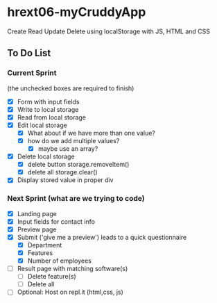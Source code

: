 # hrext06-myCruddyApp
Create Read Update Delete using localStorage with JS, HTML and CSS


## To Do List

### Current Sprint
(the unchecked boxes are required to finish)
- [x] Form with input fields
- [x] Write to local storage
- [x] Read from local storage
- [x] Edit local storage
    - [x] What about if we have more than one value?
    - [x] how do we add multiple values?
        - [x] maybe use an array?

- [x] Delete local storage
    - [x] delete button storage.removeItem()
    - [x] delete all storage.clear()
- [x] Display stored value in proper div

### Next Sprint (what are we trying to code)

- [x] Landing page
- [x] Input fields for contact info
- [x] Preview page
- [x] Submit ('give me a preview') leads to a quick questionnaire
  - [x] Department
  - [x] Features
  - [x] Number of employees
- [ ] Result page with matching software(s)
  - [ ] Delete feature(s)
  - [ ] Delete all

- [ ] Optional: Host on repl.it (html,css, js)
